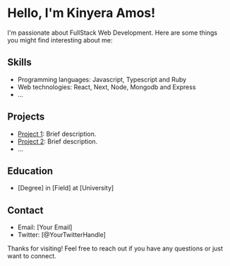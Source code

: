 # Hello, I'm Kinyera Amos!

I'm passionate about FullStack Web Development. Here are some things you might find interesting about me:

## Skills
- Programming languages: Javascript, Typescript and Ruby
- Web technologies: React, Next, Node, Mongodb and Express
- ...

## Projects
- [Project 1](link-to-project-1): Brief description.
- [Project 2](link-to-project-2): Brief description.
- ...

## Education
- [Degree] in [Field] at [University]

## Contact
- Email: [Your Email]
- Twitter: [@YourTwitterHandle]

Thanks for visiting! Feel free to reach out if you have any questions or just want to connect.
